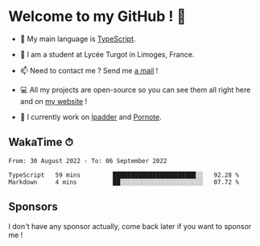 # Welcome to my GitHub ! 🌃

- 🔭 My main language is [TypeScript](https://www.typescriptlang.org/).

- 🌱 I am a student at Lycée Turgot in Limoges, France.

- 📫 Need to contact me ? Send me <a href="mailto:mikkel@milescode.dev">a mail</a> !

- 💻 All my projects are open-source so you can see them all right here and on <a href="https://www.vexcited.ml">my website</a> !

- 👀 I currently work on [lpadder](https://github.com/Vexcited/lpadder) and [Pornote](https://github.com/Vexcited/Pornote).

## WakaTime ⏱

<!--START_SECTION:waka-->

```text
From: 30 August 2022 - To: 06 September 2022

TypeScript   59 mins         ███████████████████████░░   92.28 %
Markdown     4 mins          ██░░░░░░░░░░░░░░░░░░░░░░░   07.72 %
```

<!--END_SECTION:waka-->

## Sponsors

I don't have any sponsor actually, come back later if you want to sponsor me !

